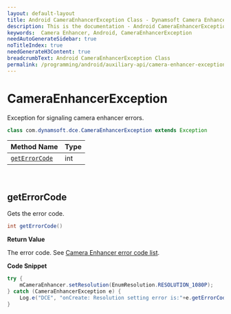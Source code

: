 ```yaml
---
layout: default-layout
title: Android CameraEnhancerException Class - Dynamsoft Camera Enhancer Documents
description: This is the documentation - Android CameraEnhancerException Class page of Dynamsoft Camera Enhancer.
keywords:  Camera Enhancer, Android, CameraEnhancerException
needAutoGenerateSidebar: true
noTitleIndex: true
needGenerateH3Content: true
breadcrumbText: Android CameraEnhancerException Class
permalink: /programming/android/auxiliary-api/camera-enhancer-exception-v2.3.12.html
---
```


# CameraEnhancerException

Exception for signaling camera enhancer errors.

```java
class com.dynamsoft.dce.CameraEnhancerException extends Exception
```

| Method Name | Type |
|------|------|
| [`getErrorCode`](#geterrorcode) | int |

&nbsp;

## getErrorCode

Gets the error code.

```java
int getErrorCode()
```

**Return Value**

The error code. See <a href="https://www.dynamsoft.com/camera-enhancer/docs/parameters/enumerations/error-code.html?ver=latest" target="_blank">Camera Enhancer error code list</a>.

**Code Snippet**

```java
try {
    mCameraEnhancer.setResolution(EnumResolution.RESOLUTION_1080P);
} catch (CameraEnhancerException e) {
    Log.e("DCE", "onCreate: Resolution setting error is:"+e.getErrorCode());
}
```
